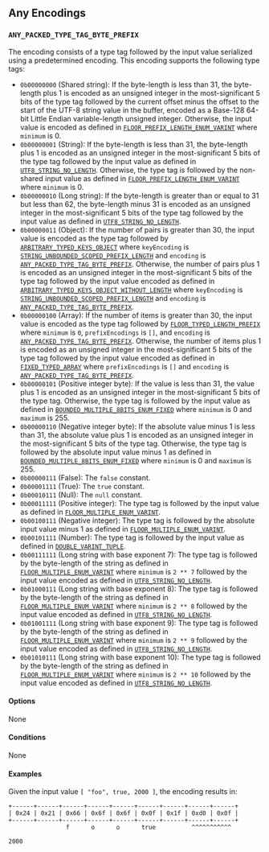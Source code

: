 Any Encodings
-------------

### `ANY_PACKED_TYPE_TAG_BYTE_PREFIX`

The encoding consists of a type tag followed by the input value serialized
using a predetermined encoding. This encoding supports the following type tags:

- `0b00000000` (Shared string): If the byte-length is less than 31, the
  byte-length plus 1 is encoded as an unsigned integer in the most-significant
  5 bits of the type tag followed by the current offset minus the offset to the
  start of the UTF-8 string value in the buffer, encoded as a Base-128 64-bit
  Little Endian variable-length unsigned integer. Otherwise, the input value is
  encoded as defined in
  [`FLOOR_PREFIX_LENGTH_ENUM_VARINT`](./string.markdown#floor_prefix_length_enum_varint)
  where `minimum` is 0.
- `0b00000001` (String): If the byte-length is less than 31, the byte-length
  plus 1 is encoded as an unsigned integer in the most-significant 5 bits of
  the type tag followed by the input value as defined in
  [`UTF8_STRING_NO_LENGTH`](./string.markdown#utf8_string_no_length).
  Otherwise, the type tag is followed by the non-shared input value as defined
  in
  [`FLOOR_PREFIX_LENGTH_ENUM_VARINT`](./string.markdown#floor_prefix_length_enum_varint)
  where `minimum` is 0.
- `0b00000010` (Long string): If the byte-length is greater than or equal to 31
  but less than 62, the byte-length minus 31 is encoded as an unsigned integer
  in the most-significant 5 bits of the type tag followed by the input value as
  defined in
  [`UTF8_STRING_NO_LENGTH`](./string.markdown#utf8_string_no_length).
- `0b00000011` (Object): If the number of pairs is greater than 30, the input
  value is encoded as the type tag followed by
  [`ARBITRARY_TYPED_KEYS_OBJECT`](./object.markdown#arbitrary_typed_keys_object)
  where `keyEncoding` is
  [`STRING_UNBOUNDED_SCOPED_PREFIX_LENGTH`](./string.markdown#string_unbounded_scoped_prefix_length)
  and `encoding` is
  [`ANY_PACKED_TYPE_TAG_BYTE_PREFIX`](./any.markdown#any_packed_type_tag_byte_prefix).
  Otherwise, the number of pairs plus 1 is encoded as an unsigned integer in
  the most-significant 5 bits of the type tag followed by the input value
  encoded as defined in
  [`ARBITRARY_TYPED_KEYS_OBJECT_WITHOUT_LENGTH`](./object.markdown#arbitrary_typed_keys_object_without_length)
  where `keyEncoding` is
  [`STRING_UNBOUNDED_SCOPED_PREFIX_LENGTH`](./string.markdown#string_unbounded_scoped_prefix_length)
  and `encoding` is
  [`ANY_PACKED_TYPE_TAG_BYTE_PREFIX`](./any.markdown#any_packed_type_tag_byte_prefix).
- `0b00000100` (Array): If the number of items is greater than 30, the input
  value is encoded as the type tag followed by
  [`FLOOR_TYPED_LENGTH_PREFIX`](./array.markdown#floor_typed_length_prefix)
  where `minimum` is `0`, `prefixEncodings` is `[]`, and `encoding` is
  [`ANY_PACKED_TYPE_TAG_BYTE_PREFIX`](./any.markdown#any_packed_type_tag_byte_prefix).
  Otherwise, the number of items plus 1 is encoded as an unsigned integer in
  the most-significant 5 bits of the type tag followed by the input value
  encoded as defined in
  [`FIXED_TYPED_ARRAY`](./array.markdown#fixed_typed_array) where
  `prefixEncodings` is `[]` and `encoding` is
  [`ANY_PACKED_TYPE_TAG_BYTE_PREFIX`](./any.markdown#any_packed_type_tag_byte_prefix).
- `0b00000101` (Positive integer byte): If the value is less than 31, the value
  plus 1 is encoded as an unsigned integer in the most-significant 5 bits of
  the type tag. Otherwise, the type tag is followed by the input value as
  defined in
  [`BOUNDED_MULTIPLE_8BITS_ENUM_FIXED`](./integer.markdown#bounded_multiple_8bits_enum_fixed)
  where `minimum` is 0 and `maximum` is 255.
- `0b00000110` (Negative integer byte): If the absolute value minus 1 is less
  than 31, the absolute value plus 1 is encoded as an unsigned integer in the
  most-significant 5 bits of the type tag. Otherwise, the type tag is followed
  by the absolute input value minus 1 as defined in
  [`BOUNDED_MULTIPLE_8BITS_ENUM_FIXED`](./integer.markdown#bounded_multiple_8bits_enum_fixed)
  where `minimum` is 0 and `maximum` is 255.
- `0b00000111` (False): The `false` constant.
- `0b00001111` (True): The `true` constant.
- `0b00010111` (Null): The `null` constant.
- `0b00011111` (Positive integer): The type tag is followed by the input value
  as defined in
  [`FLOOR_MULTIPLE_ENUM_VARINT`](./integer.markdown#floor_multiple_enum_varint).
- `0b00100111` (Negative integer): The type tag is followed by the absolute
  input value minus 1 as defined in
  [`FLOOR_MULTIPLE_ENUM_VARINT`](./integer.markdown#floor_multiple_enum_varint).
- `0b00101111` (Number): The type tag is followed by the input value as defined
  in [`DOUBLE_VARINT_TUPLE`](./number.markdown#double_varint_tuple).
- `0b00111111` (Long string with base exponent 7): The type tag is followed by
  the byte-length of the string as defined in
  [`FLOOR_MULTIPLE_ENUM_VARINT`](./integer.markdown#floor_multiple_enum_varint)
  where `minimum` is `2 ** 7` followed by the input value encoded as defined in
  [`UTF8_STRING_NO_LENGTH`](./string.markdown#utf8_string_no_length).
- `0b01000111` (Long string with base exponent 8): The type tag is followed by
  the byte-length of the string as defined in
  [`FLOOR_MULTIPLE_ENUM_VARINT`](./integer.markdown#floor_multiple_enum_varint)
  where `minimum` is `2 ** 8` followed by the input value encoded as defined in
  [`UTF8_STRING_NO_LENGTH`](./string.markdown#utf8_string_no_length).
- `0b01001111` (Long string with base exponent 9): The type tag is followed by
  the byte-length of the string as defined in
  [`FLOOR_MULTIPLE_ENUM_VARINT`](./integer.markdown#floor_multiple_enum_varint)
  where `minimum` is `2 ** 9` followed by the input value encoded as defined in
  [`UTF8_STRING_NO_LENGTH`](./string.markdown#utf8_string_no_length).
- `0b01010111` (Long string with base exponent 10): The type tag is followed by
  the byte-length of the string as defined in
  [`FLOOR_MULTIPLE_ENUM_VARINT`](./integer.markdown#floor_multiple_enum_varint)
  where `minimum` is `2 ** 10` followed by the input value encoded as defined
  in [`UTF8_STRING_NO_LENGTH`](./string.markdown#utf8_string_no_length).

#### Options

None

#### Conditions

None

#### Examples

Given the input value `[ "foo", true, 2000 ]`, the encoding results in:

```
+------+------+------+------+------+------+------+------+------+
| 0x24 | 0x21 | 0x66 | 0x6f | 0x6f | 0x0f | 0x1f | 0xd0 | 0x0f |
+------+------+------+------+------+------+------+------+------+
                f      o      o      true          ^^^^^^^^^^^
								                                   2000
```
